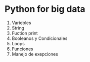 # Python for big data

1. Variebles
2. String
3. Fuction print
4. Booleanos y Condicionales
5. Loops
6. Funciones
7. Manejo de exepciones
